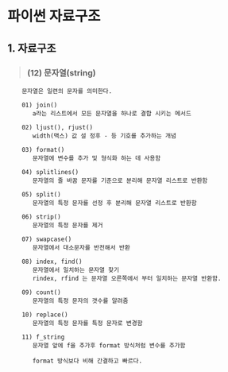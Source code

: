 # 파이썬 자료구조 

## 1. 자료구조
>   ### (12) 문자열(string)
        문자열은 일련의 문자를 의미한다.

        01) join()
           a라는 리스트에서 모든 문자열을 하나로 결합 시키는 메서드

        02) ljust(), rjust()
           width(맥스) 값 설 정후 - 등 기호를 추가하는 개념

        03) format()
           문자열에 변수를 추가 및 형식화 하는 데 사용함

        04) splitlines()
           문자열의 줄 바꿈 문자를 기준으로 분리해 문자열 리스트로 반환함
           
        05) split()
           문자열의 특정 문자를 선정 후 분리해 문자열 리스트로 반환함
        
        06) strip()
           문자열의 특정 문자를 제거

        07) swapcase()
           문자열에서 대소문자를 반전해서 반환
        
        08) index, find()
           문자열에서 일치하는 문자열 찾기
           rindex, rfind 는 문자열 오른쪽에서 부터 일치하는 문자열 반환함.
           
        09) count() 
           문자열의 특정 문자의 갯수를 알려줌  

        10) replace()
           문자열의 특정 문자를 특정 문자로 변경함

        11) f_string
           문자열 앞에 f을 추가후 format 방식처럼 변수를 추가함

           format 방식보다 비해 간결하고 빠르다.